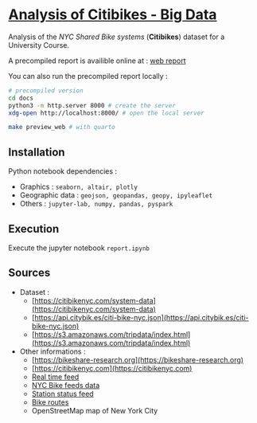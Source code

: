 # [Analysis of Citibikes - Big Data](https://ophiase.github.io/Big-Data-Project-IFEBY310/)

Analysis of the *NYC Shared Bike systems* (**Citibikes**) dataset for a University Course.

A precompiled report is availible online at : [web report](https://ophiase.github.io/Big-Data-Project-IFEBY310/)

You can also run the precompiled report locally :
```bash
# precompiled version
cd docs
python3 -m http.server 8000 # create the server
xdg-open http://localhost:8000/ # open the local server

make preview_web # with quarto
```

## Installation

Python notebook dependencies : 
- Graphics : `seaborn, altair, plotly`
- Geographic data : `geojson, geopandas, geopy, ipyleaflet`
- Others : `jupyter-lab, numpy, pandas, pyspark`

## Execution

Execute the jupyter notebook `report.ipynb`

## Sources

- Dataset :
    - [https://citibikenyc.com/system-data](https://citibikenyc.com/system-data)
    - [https://api.citybik.es/citi-bike-nyc.json](https://api.citybik.es/citi-bike-nyc.json)
    - [https://s3.amazonaws.com/tripdata/index.html](https://s3.amazonaws.com/tripdata/index.html)
- Other informations :
    - [https://bikeshare-research.org](https://bikeshare-research.org)
    - [https://citibikenyc.com](https://citibikenyc.com)
    - [Real time feed](https://citibikenyc.com/)
    - [NYC Bike feeds data](https://gbfs.citibikenyc.com/gbfs/2.3/gbfs.json)
    - [Station status feed](https://www.nyc.gov/html/dot/html/about/datafeeds.shtml#Bikes)
    - [Bike routes](https://data.cityofnewyork.us/Transportation/New-York-City-Bike-Routes/7vsa-caz7)
    - OpenStreetMap map of New York City
